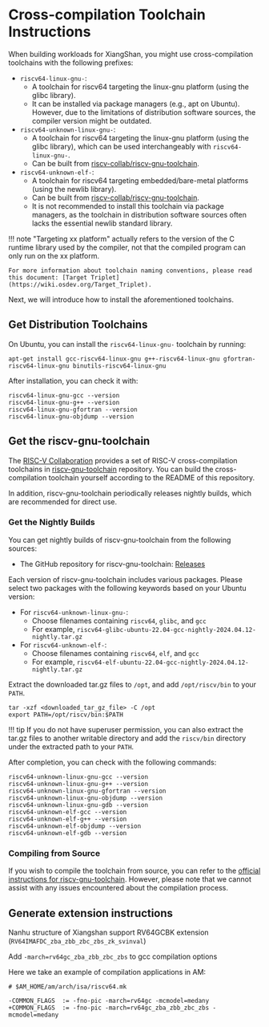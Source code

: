 # Cross-compilation Toolchain Instructions

When building workloads for XiangShan, you might use cross-compilation toolchains with the following prefixes:

* `riscv64-linux-gnu-`:
    * A toolchain for riscv64 targeting the linux-gnu platform (using the glibc library).
    * It can be installed via package managers (e.g., apt on Ubuntu). However, due to the limitations of distribution software sources, the compiler version might be outdated.
* `riscv64-unknown-linux-gnu-`:
    * A toolchain for riscv64 targeting the linux-gnu platform (using the glibc library), which can be used interchangeably with `riscv64-linux-gnu-`.
    * Can be built from [riscv-collab/riscv-gnu-toolchain](https://github.com/riscv-collab/riscv-gnu-toolchain).
* `riscv64-unknown-elf-`:
    * A toolchain for riscv64 targeting embedded/bare-metal platforms (using the newlib library).
    * Can be built from [riscv-collab/riscv-gnu-toolchain](https://github.com/riscv-collab/riscv-gnu-toolchain).
    * It is not recommended to install this toolchain via package managers, as the toolchain in distribution software sources often lacks the essential newlib standard library.

!!! note
    "Targeting xx platform" actually refers to the version of the C runtime library used by the compiler, not that the compiled program can only run on the xx platform.

    For more information about toolchain naming conventions, please read this document: [Target Triplet](https://wiki.osdev.org/Target_Triplet).

Next, we will introduce how to install the aforementioned toolchains.

## Get Distribution Toolchains

On Ubuntu, you can install the `riscv64-linux-gnu-` toolchain by running:
```
apt-get install gcc-riscv64-linux-gnu g++-riscv64-linux-gnu gfortran-riscv64-linux-gnu binutils-riscv64-linux-gnu
```

After installation, you can check it with:
```
riscv64-linux-gnu-gcc --version
riscv64-linux-gnu-g++ --version
riscv64-linux-gnu-gfortran --version
riscv64-linux-gnu-objdump --version
```

## Get the riscv-gnu-toolchain

The [RISC-V Collaboration](https://github.com/riscv-collab) provides a set of RISC-V cross-compilation toolchains in [riscv-gnu-toolchain](https://github.com/riscv-collab/riscv-gnu-toolchain) repository. You can build the cross-compilation toolchain yourself according to the README of this repository.

In addition, riscv-gnu-toolchain periodically releases nightly builds, which are recommended for direct use.

### Get the Nightly Builds

You can get nightly builds of riscv-gnu-toolchain from the following sources:

* The GitHub repository for riscv-gnu-toolchain: [Releases](https://github.com/riscv-collab/riscv-gnu-toolchain/releases)

Each version of riscv-gnu-toolchain includes various packages. Please select two packages with the following keywords based on your Ubuntu version:

* For `riscv64-unknown-linux-gnu-`:
    * Choose filenames containing `riscv64`, `glibc`, and `gcc`
    * For example, `riscv64-glibc-ubuntu-22.04-gcc-nightly-2024.04.12-nightly.tar.gz`
* For `riscv64-unknown-elf-`:
    * Choose filenames containing `riscv64`, `elf`, and `gcc`
    * For example, `riscv64-elf-ubuntu-22.04-gcc-nightly-2024.04.12-nightly.tar.gz`

Extract the downloaded tar.gz files to `/opt`, and add `/opt/riscv/bin` to your `PATH`.
```
tar -xzf <downloaded_tar_gz_file> -C /opt
export PATH=/opt/riscv/bin:$PATH
```

!!! tip
    If you do not have superuser permission, you can also extract the tar.gz files to another writable directory and add the `riscv/bin` directory under the extracted path to your `PATH`.

After completion, you can check with the following commands:
```
riscv64-unknown-linux-gnu-gcc --version
riscv64-unknown-linux-gnu-g++ --version
riscv64-unknown-linux-gnu-gfortran --version
riscv64-unknown-linux-gnu-objdump --version
riscv64-unknown-linux-gnu-gdb --version
riscv64-unknown-elf-gcc --version
riscv64-unknown-elf-g++ --version
riscv64-unknown-elf-objdump --version
riscv64-unknown-elf-gdb --version
```

### Compiling from Source

If you wish to compile the toolchain from source, you can refer to the [official instructions for riscv-gnu-toolchain](https://github.com/riscv-collab/riscv-gnu-toolchain). However, please note that we cannot assist with any issues encountered about the compilation process.


## Generate extension instructions
Nanhu structure of Xiangshan support RV64GCBK extension (`RV64IMAFDC_zba_zbb_zbc_zbs_zk_svinval`)

Add `-march=rv64gc_zba_zbb_zbc_zbs` to gcc compilation options

Here we take an example of compilation applications in AM:
```shell
# $AM_HOME/am/arch/isa/riscv64.mk

-COMMON_FLAGS  := -fno-pic -march=rv64gc -mcmodel=medany
+COMMON_FLAGS  := -fno-pic -march=rv64gc_zba_zbb_zbc_zbs -mcmodel=medany
```
